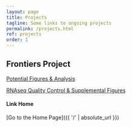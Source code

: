 ```yaml
---
layout: page
title: Projects
tagline: Some links to ongoing projects
permalink: /projects.html
ref: projects
order: 1
---
```


## Frontiers Project

<a href="projects/tso_analysis.html" target="_blank">Potential Figures & Analysis</a>

<a href = "projects/whole_body_heat_cold_shock_report.html" target="_blank">RNAseq Quality Control & Supplemental Figures</a>



#### Link Home

[Go to the Home Page]({{ '/' | absolute_url }})
